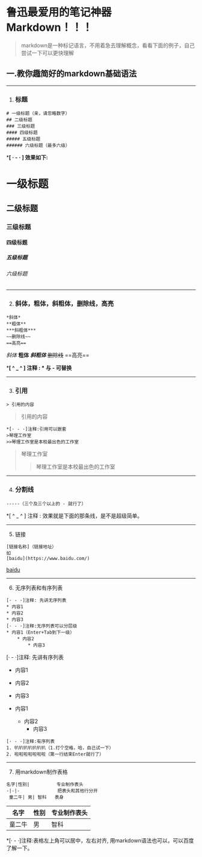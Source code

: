 # 鲁迅最爱用的笔记神器Markdown！！！

> markdown是一种标记语言，不用着急去理解概念，看看下面的例子，自己尝试一下可以更快理解

## 一.教你趣简好的markdown基础语法

------

1. ### 标题

``` 
# 一级标题（亲，请忽略数字）
## 二级标题
### 三级标题
#### 四级标题
##### 五级标题
###### 六级标题（最多六级）
```

***[ · - · ] 效果如下:**

# 一级标题

## 二级标题
### 三级标题
#### 四级标题
##### 五级标题
###### 六级标题

---------

2. ### 斜体，粗体，斜粗体，删除线，高亮

``` 
*斜体*
**粗体**
***斜粗体***
~~删除线~~
==高亮==
```

*斜体*
**粗体**
***斜粗体***
~~删除线~~
==高亮==



***[ ^ _ ^ ] 注释 : * 与 - 可替换**

---------

3. ### 引用

``` 
> 引用的内容
```

> 引用的内容

``` 
*[· - ·]注释:引用可以嵌套
>琴理工作室
>>琴理工作室是本校最出色的工作室
```

>琴理工作室
>
>>琴理工作室是本校最出色的工作室

------

4. ### 分割线

``` 
-----（三个及三个以上的 - 就行了）
```

*[ ^ _ ^ ] 注释 : 效果就是下面的那条线，是不是超级简单。



---

5. 链接

``` 
[链接名称]（链接地址）
如
[baidu](https://www.baidu.com/)
```

[baidu](https://www.baidu.com/)

-----

6. 无序列表和有序列表

``` 
[· - ·]注释: 先讲无序列表
* 内容1
* 内容2
* 内容3
[· - ·]注释:无序列表可以分层级
* 内容1（Enter+Tab到下一级）
	* 内容2
		* 内容3

```

[· - ·]注释: 先讲有序列表
* 内容1

* 内容2

* 内容3

  

* 内容1

  * 内容2
     * 内容3

``` 
[· - ·]注释:有序列表
1. 叭叭叭叭叭叭叭（1.打个空格，哈，自己试一下）
2. 啦啦啦啦啦啦啦（第一行结束Enter就行了）
```

-----

7. 用markdown制作表格

``` 
名字|性别|          专业制作表头
-|-|-              把表头和其他行分开
 童二牛| 男| 智科   表身
```

| 名字   | 性别 | 专业制作表头 |
| ------ | ---- | ------------ |
| 童二牛 | 男   | 智科         |

*[· - ·]注释:表格左上角可以居中，左右对齐, 用markdown语法也可以，可以百度了解一下。



